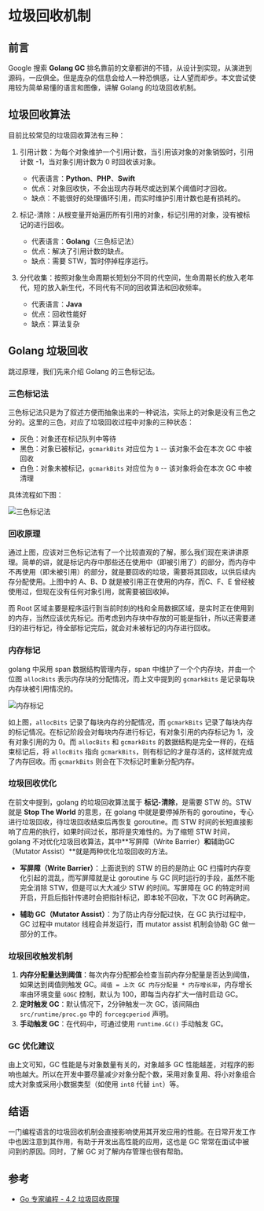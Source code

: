 # 垃圾回收机制

## 前言

Google 搜索 **Golang GC** 排名靠前的文章都讲的不错，从设计到实现，从演进到源码，一应俱全。但是庞杂的信息会给人一种恐惧感，让人望而却步。本文尝试使用较为简单易懂的语言和图像，讲解 Golang 的垃圾回收机制。

## 垃圾回收算法

目前比较常见的垃圾回收算法有三种：

1. 引用计数：为每个对象维护一个引用计数，当引用该对象的对象销毁时，引用计数 -1，当对象引用计数为 0 时回收该对象。
    * 代表语言：**Python**、**PHP**、**Swift**
    * 优点：对象回收快，不会出现内存耗尽或达到某个阈值时才回收。
    * 缺点：不能很好的处理循环引用，而实时维护引用计数也是有损耗的。

2. 标记-清除：从根变量开始遍历所有引用的对象，标记引用的对象，没有被标记的进行回收。
    * 代表语言：**Golang**（三色标记法）
    * 优点：解决了引用计数的缺点。
    * 缺点：需要 STW，暂时停掉程序运行。

3. 分代收集：按照对象生命周期长短划分不同的代空间，生命周期长的放入老年代，短的放入新生代，不同代有不同的回收算法和回收频率。
    * 代表语言：**Java**
    * 优点：回收性能好
    * 缺点：算法复杂

## Golang 垃圾回收

跳过原理，我们先来介绍 Golang 的三色标记法。

### 三色标记法

三色标记法只是为了叙述方便而抽象出来的一种说法，实际上的对象是没有三色之分的。这里的三色，对应了垃圾回收过程中对象的三种状态：

* 灰色：对象还在标记队列中等待
* 黑色：对象已被标记，`gcmarkBits` 对应位为 `1` -- 该对象不会在本次 GC 中被回收
* 白色：对象未被标记，`gcmarkBits` 对应位为 `0` -- 该对象将会在本次 GC 中被清理

具体流程如下图：

![三色标记法](https://tva2.sinaimg.cn/large/ad5fbf65ly1gjr5wkuzduj20mr0ra15z.jpg)

### 回收原理

通过上图，应该对三色标记法有了一个比较直观的了解，那么我们现在来讲讲原理。简单的讲，就是标记内存中那些还在使用中（即被引用了）的部分，而内存中不再使用（即未被引用）的部分，就是要回收的垃圾，需要将其回收，以供后续内存分配使用。上图中的 A、B、D 就是被引用正在使用的内存，而C、F、E 曾经被使用过，但现在没有任何对象引用，就需要被回收掉。

而 Root 区域主要是程序运行到当前时刻的栈和全局数据区域，是实时正在使用到的内存，当然应该优先标记。而考虑到内存块中存放的可能是指针，所以还需要递归的进行标记，待全部标记完后，就会对未被标记的内存进行回收。

### 内存标记

golang 中采用 span 数据结构管理内存，span 中维护了一个个内存块，并由一个位图 `allocBits` 表示内存块的分配情况，而上文中提到的 `gcmarkBits` 是记录每块内存块被引用情况的。

![内存标记](https://tvax4.sinaimg.cn/large/ad5fbf65ly1gjr43y6br8j20mr07aq50.jpg)

如上图，`allocBits` 记录了每块内存的分配情况，而 `gcmarkBits` 记录了每块内存的标记情况。在标记阶段会对每块内存进行标记，有对象引用的内存标记为 1，没有对象引用的为 0。而 `allocBits` 和 `gcmarkBits` 的数据结构是完全一样的，在结束标记后，将 `allocBits` 指向 `gcmarkBits`，则有标记的才是存活的，这样就完成了内存回收。而 `gcmarkBits` 则会在下次标记时重新分配内存。

### 垃圾回收优化

在前文中提到，golang 的垃圾回收算法属于 **标记-清除**，是需要 STW 的。STW 就是 **Stop The World** 的意思，在 golang 中就是要停掉所有的 goroutine，专心进行垃圾回收，待垃圾回收结束后再恢复 goroutine。而 STW 时间的长短直接影响了应用的执行，如果时间过长，那将是灾难性的。为了缩短 STW 时间，golang 不对优化垃圾回收算法，其中**写屏障（Write Barrier）**和**辅助GC（Mutator Assist）**就是两种优化垃圾回收的方法。

* **写屏障（Write Barrier）**：上面说到的 STW 的目的是防止 GC 扫描时内存变化引起的混乱，而写屏障就是让 goroutine 与 GC 同时运行的手段，虽然不能完全消除 STW，但是可以大大减少 STW 的时间。写屏障在 GC 的特定时间开启，开启后指针传递时会把指针标记，即本轮不回收，下次 GC 时再确定。

* **辅助 GC（Mutator Assist）**：为了防止内存分配过快，在 GC 执行过程中，GC 过程中 mutator 线程会并发运行，而 mutator assist 机制会协助 GC 做一部分的工作。

### 垃圾回收触发机制

1. **内存分配量达到阈值**：每次内存分配都会检查当前内存分配量是否达到阈值，如果达到阈值则触发 GC。`阈值 = 上次 GC 内存分配量 * 内存增长率`，内存增长率由环境变量 `GOGC` 控制，默认为 100，即每当内存扩大一倍时启动 GC。
2. **定时触发 GC**：默认情况下，2分钟触发一次 GC，该间隔由 `src/runtime/proc.go` 中的 `forcegcperiod` 声明。
3. **手动触发 GC**：在代码中，可通过使用 `runtime.GC()` 手动触发 GC。

### GC 优化建议

由上文可知，GC 性能是与对象数量有关的，对象越多 GC 性能越差，对程序的影响也越大。所以在开发中要尽量减少对象分配个数，采用对象复用、将小对象组合成大对象或采用小数据类型（如使用 `int8` 代替 `int`）等。

## 结语

一门编程语言的垃圾回收机制会直接影响使用其开发应用的性能。在日常开发工作中也因注意到其作用，有助于开发出高性能的应用，这也是 GC 常常在面试中被问到的原因。同时，了解 GC 对了解内存管理也很有帮助。

## 参考

- [Go 专家编程 - 4.2 垃圾回收原理](https://www.bookstack.cn/read/GoExpertProgramming/chapter04-4.2-garbage_collection.md)
